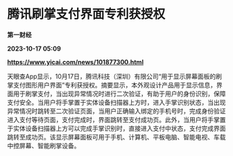 # 腾讯刷掌支付界面专利获授权
**第一财经**

**2023-10-17 05:09**

**https://www.yicai.com/news/101877300.html**

天眼查App显示，10月17日，腾讯科技（深圳）有限公司“用于显示屏幕面板的刷掌支付图形用户界面”专利获授权。摘要显示，本外观设计产品用于显示信息，界面用于刷掌支付，当出现异常情况时进行二次验证，有助于用户的身份识别，保障支付安全。当用户将手掌置于实体设备扫描器上方时，进入手掌识别状态，当出现异常情况时跳转至二次验证页面，当用户正确输入绑定的手机号时，完成身份验证进入支付等待页面，支付完成时，界面跳转至支付成功页。此外，当用户将手掌置于实体设备扫描器上方可以完成手掌识别时，直接进入支付中状态，支付完成界面跳转至成功页。该显示屏幕面板可用于手机、计算机、平板电脑、智能电视、车载中控屏幕、智能刷掌设备。